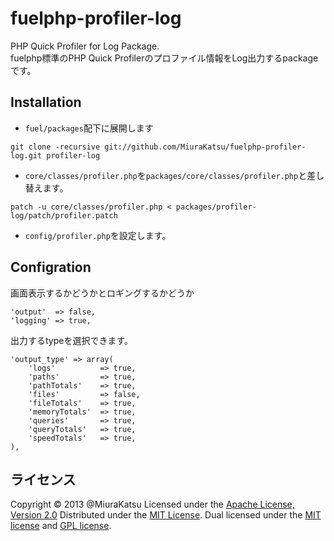 fuelphp-profiler-log
====================
PHP Quick Profiler for Log Package.  
fuelphp標準のPHP Quick Profilerのプロファイル情報をLog出力するpackageです。  

Installation
------
+ `fuel/packages`配下に展開します

 `git clone -recursive git://github.com/MiuraKatsu/fuelphp-profiler-log.git profiler-log`

+ `core/classes/profiler.php`を`packages/core/classes/profiler.php`と差し替えます。

 `patch -u core/classes/profiler.php < packages/profiler-log/patch/profiler.patch`

+ `config/profiler.php`を設定します。

Configration
------
画面表示するかどうかとロギングするかどうか

	'output'  => false,
	'logging' => true,

出力するtypeを選択できます。

	'output_type' => array(
		'logs'			=> true,
		'paths'			=> true,
		'pathTotals'	=> true,
		'files'			=> false,
		'fileTotals'	=> true,
		'memoryTotals'	=> true,
		'queries'		=> true,
		'queryTotals'	=> true,
		'speedTotals'	=> true,
	),


ライセンス
----------
Copyright &copy; 2013 @MiuraKatsu
Licensed under the [Apache License, Version 2.0][Apache]
Distributed under the [MIT License][mit].
Dual licensed under the [MIT license][MIT] and [GPL license][GPL].
 
[Apache]: http://www.apache.org/licenses/LICENSE-2.0
[MIT]: http://www.opensource.org/licenses/mit-license.php
[GPL]: http://www.gnu.org/licenses/gpl.html

